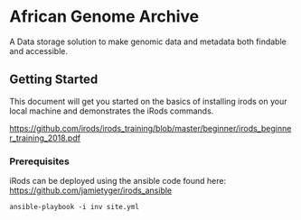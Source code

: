 # African Genome Archive

A Data storage solution to make genomic data and metadata both findable and accessible.

## Getting Started

This document will get you started on the basics of installing irods on your local machine and demonstrates the iRods commands. 

https://github.com/irods/irods_training/blob/master/beginner/irods_beginner_training_2018.pdf


### Prerequisites

iRods can be deployed using the ansible code found here:
https://github.com/jamietyger/irods_ansible

```
ansible-playbook -i inv site.yml

```




